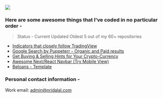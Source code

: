 ![](https://komarev.com/ghpvc/?username=nrjdalal&color=blue&style=for-the-badge)

### Here are some awesome things that I've coded in no particular order -

> Status - Current Updated Oldest 5 out of my 60+ repositories

- [Indicators that closely follow TradingView](https://github.com/nrjdalal/technify)
- [Google Search by Puppeterr - Organic and Paid results](https://github.com/nrjdalal/google-puppeteer)
- [Get Buying & Selling Hints for Your Crypto-Currency](https://github.com/nrjdalal/platformsh-demo)
- [Awesome Next/React Navbar (Try Mobile View)](https://nextjs-nrjdalal.vercel.app/)
- [Beloans - Template](https://beloans-git-main-nrjdalal.vercel.app/)

### Personal contact information -

Work email: admin@nrjdalal.com
